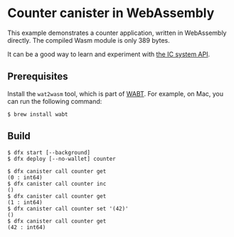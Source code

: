 # Counter canister in WebAssembly

This example demonstrates a counter application, written in WebAssembly directly. The compiled Wasm module is only 389 bytes.

It can be a good way to learn and experiment with [the IC system API](https://github.com/dfinity-lab/ic-ref/blob/0.17.0/spec/index.adoc#canister-interface-system-api).

## Prerequisites

Install the `wat2wasm` tool, which is part of [WABT](https://github.com/WebAssembly/wabt). 
For example, on Mac, you can run the following command:

```
$ brew install wabt
```

## Build

```
$ dfx start [--background]
$ dfx deploy [--no-wallet] counter

$ dfx canister call counter get
(0 : int64)
$ dfx canister call counter inc
()
$ dfx canister call counter get
(1 : int64)
$ dfx canister call counter set '(42)'
()
$ dfx canister call counter get
(42 : int64)
```

